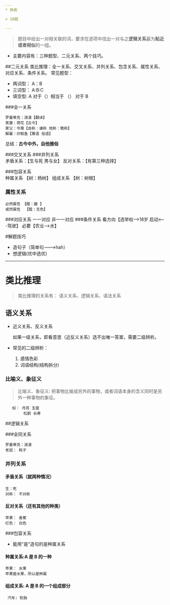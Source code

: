 ```yaml
---
* 熟练

> 10题

---
```

>题目中给出一对相关联的词，要求在选项中找出一对与之**逻辑关系**最为**贴近或者相似**的一组。

* 主要内容有：三种题型、二元关系、两个技巧。

##二元关系
类比推理：全一关系、交叉关系、并列关系、包含关系、属性关系、对应关系、条件关系。
常见题型： 
* 两词型： A：B
* 三词型： A:B:C
* 填空型: A 对于（）相当于 （） 对于 B



###全一关系
    
    罗曼蒂克：浪漫【翻译】
    芙蕖：荷花【古今】
    家父：令尊【自称：谦称 他称：敬称】
    解雇：炒鱿鱼【雅语 俗语】
    
总结：**古今中外，自他雅俗**
    
###交叉关系
###并列关系    
    矛盾关系：【生与死 男与女】
    反对关系：【有第三种选择】
    
###包容关系    
    种属关系  【树：杨树】
    组成关系  【树：树根】
    
### 属性关系
    必然属性 【醋：酸 】
    或然属性  【醋：无色】
    
###对应关系
    一一对应
    非一一对应
###条件关系
    看方向【选举权-->18岁     启动<---驾驶】
    必要【农业-->水】
    
    
#解题技巧
* 造句子（简单句---\>hah）
* 想逻辑(优中选优)
-----------------------------------------

# 类比推理
> 类比推理的关系有： 语义关系、逻辑关系、语法关系

## 语义关系
* 近义关系、反义关系

    如果一级关系，即看意思（近反义关系）选不出唯一答案，需要二级辨析。
    
* 常见的二级辨析：
     1. 感情色彩
     2. 词语结构(结构拆分)
     
 ###  比喻义、象征义
 
 >比喻义、象征义: 把事物比喻成另外的事物，或者词语本身的含义同时是另外一种事物的象征。
     
       如： 月亮 玉盘
            松鹤 长寿
            
##逻辑关系

###全同关系

    罗曼蒂克：浪漫
    老鼠： 耗子
    
### 并列关系
#### 矛盾关系（就两种情况）
    生：死
    对称： 不对称   
#### 反对关系（还有其他的种类）
    苹果： 香蕉
    红色： 白色
   
###包容关系
* 能用”是“造句的是种属关系

#### 种属关系:A 是 B 的一种
    苹果： 水果
    苹果是水果，所以是种属
#### 组成关系:    A 是 B 的一个组成部分  
     汽车: 轮胎






